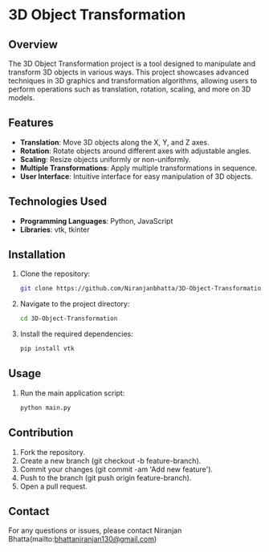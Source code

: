 # 3D Object Transformation

## Overview

The 3D Object Transformation project is a tool designed to manipulate and transform 3D objects in various ways. This project showcases advanced techniques in 3D graphics and transformation algorithms, allowing users to perform operations such as translation, rotation, scaling, and more on 3D models.

## Features

- **Translation**: Move 3D objects along the X, Y, and Z axes.
- **Rotation**: Rotate objects around different axes with adjustable angles.
- **Scaling**: Resize objects uniformly or non-uniformly.
- **Multiple Transformations**: Apply multiple transformations in sequence.
- **User Interface**: Intuitive interface for easy manipulation of 3D objects.

## Technologies Used

- **Programming Languages**: Python, JavaScript
- **Libraries**: vtk, tkinter

## Installation

1. Clone the repository:

   ```bash
   git clone https://github.com/Niranjanbhatta/3D-Object-Transformation.git

2. Navigate to the project directory:

   ```bash
   cd 3D-Object-Transformation
   
3. Install the required dependencies:

   ```bash
   pip install vtk

## Usage

1. Run the main application script:

   ```bash
   python main.py

## Contribution
1. Fork the repository.
2. Create a new branch (git checkout -b feature-branch).
3. Commit your changes (git commit -am 'Add new feature').
4. Push to the branch (git push origin feature-branch).
5. Open a pull request.

## Contact
For any questions or issues, please contact Niranjan Bhatta(mailto:bhattaniranjan130@gmail.com)
